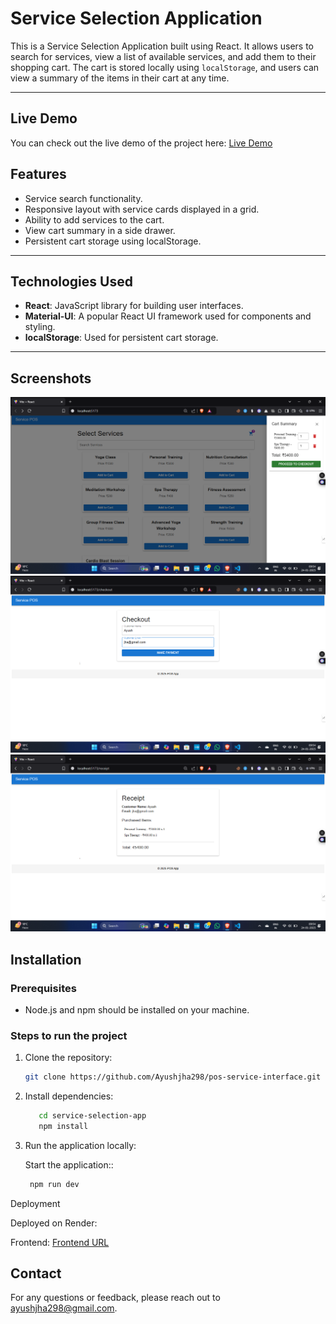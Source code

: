 # Service Selection Application

This is a Service Selection Application built using React. It allows users to search for services, view a list of available services, and add them to their shopping cart. The cart is stored locally using `localStorage`, and users can view a summary of the items in their cart at any time.

---

## Live Demo

You can check out the live demo of the project here: <a href="https://pos-service-interface.onrender.com/" target="_blank">Live Demo</a>


## Features
- Service search functionality.
- Responsive layout with service cards displayed in a grid.
- Ability to add services to the cart.
- View cart summary in a side drawer.
- Persistent cart storage using localStorage.

---

## Technologies Used
- **React**: JavaScript library for building user interfaces.
- **Material-UI**: A popular React UI framework used for components and styling.
- **localStorage**: Used for persistent cart storage.

---


## Screenshots

![Home Page Screenshot](./src/assets/Home.png)
![Checkout Page Screenshot](./src/assets/Checkout.png)
![Receipt Page Screenshot](./src/assets/Receipt.png)

## Installation

### Prerequisites
- Node.js and npm should be installed on your machine.

### Steps to run the project

1. Clone the repository:
   ```bash
   git clone https://github.com/Ayushjha298/pos-service-interface.git

2. Install dependencies:

   ```bash
      cd service-selection-app
      npm install
    ```


3. Run the application locally:

    Start the application::
   ```bash
    npm run dev
    ```
Deployment

Deployed on Render:

Frontend: [Frontend URL](https://pos-service-interface.onrender.com/)
   

## Contact

For any questions or feedback, please reach out to [ayushjha298@gmail.com](mailto:ayushjha298@gmail.com).

